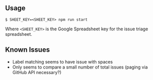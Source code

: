 ## Usage

```
$ SHEET_KEY=<SHEET_KEY> npm run start
```

Where `<SHEET_KEY>` is the Google Spreadsheet key for the issue triage spreadsheet.

## Known Issues

 * Label matching seems to have issue with spaces
 * Only seems to compare a small number of total issues (paging via GitHub API necessary?)
